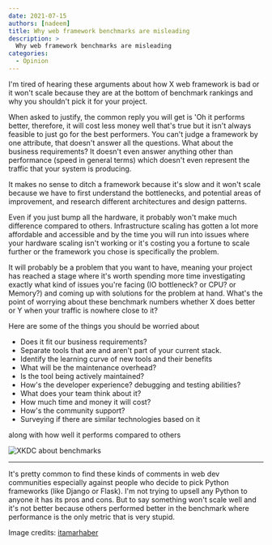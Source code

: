 ```yaml
---
date: 2021-07-15
authors: [nadeem]
title: Why web framework benchmarks are misleading
description: >
  Why web framework benchmarks are misleading
categories:
  - Opinion
---
```


I'm tired of hearing these arguments about how X web framework is bad or it won't scale because they are at the bottom of benchmark rankings and why you shouldn't pick it for your project.

When asked to justify, the common reply you will get is 'Oh it performs better, therefore, it will cost less money well that's true but it isn't always feasible to just go for the best performers. You can't judge a framework by one attribute, that doesn't answer all the questions. What about the business requirements? It doesn't even answer anything other than performance (speed in general terms) which doesn't even represent the traffic that your system is producing.

It makes no sense to ditch a framework because it's slow and it won't scale because we have to first understand the bottlenecks, and potential areas of improvement, and research different architectures and design patterns.

Even if you just bump all the hardware, it probably won't make much difference compared to others. Infrastructure scaling has gotten a lot more affordable and accessible and by the time you will run into issues where your hardware scaling isn't working or it's costing you a fortune to scale further or the framework you chose is specifically the problem.

It will probably be a problem that you want to have, meaning your project has reached a stage where it's worth spending more time investigating exactly what kind of issues you're facing (IO bottleneck? or CPU? or Memory?) and coming up with solutions for the problem at hand. What's the point of worrying about these benchmark numbers whether X does better or Y when your traffic is nowhere close to it?

Here are some of the things you should be worried about

- Does it fit our business requirements?
- Separate tools that are and aren't part of your current stack.
- Identify the learning curve of new tools and their benefits
- What will be the maintenance overhead?
- Is the tool being actively maintained?
- How's the developer experience? debugging and testing abilities?
- What does your team think about it?
- How much time and money it will cost?
- How's the community support?
- Surveying if there are similar technologies based on it

along with how well it performs compared to others

![XKDC about benchmarks](https://res.cloudinary.com/kibibyte/image/upload/v1691933207/JdhLSUEmM_xyqql7.png)

---

It's pretty common to find these kinds of comments in web dev communities especially against people who decide to pick Python frameworks (like Django or Flask). I'm not trying to upsell any Python to anyone it has its pros and cons. But to say something won't scale well and it's not better because others performed better in the benchmark where performance is the only metric that is very stupid.

Image credits: [itamarhaber](https://gist.github.com/itamarhaber/2dad94e3bdd2980bce73)
